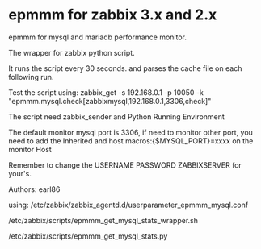 # epmmm for zabbix 3.x and 2.x
epmmm for mysql and mariadb performance monitor. 


The wrapper for zabbix python script.


It runs the script every 30 seconds. and parses the cache file on each following run.


Test the script using: zabbix_get -s 192.168.0.1 -p 10050 -k "epmmm.mysql.check[zabbixmysql,192.168.0.1,3306,check]"


The script need zabbix_sender and Python Running Environment


The default monitor mysql port is 3306, if need to monitor other port, you need to add the Inherited and host macros:{$MYSQL_PORT}=xxxx on the monitor Host


Remember to change the USERNAME PASSWORD ZABBIXSERVER for your's.


Authors: earl86

using:
/etc/zabbix/zabbix_agentd.d/userparameter_epmmm_mysql.conf

/etc/zabbix/scripts/epmmm_get_mysql_stats_wrapper.sh

/etc/zabbix/scripts/epmmm_get_mysql_stats.py
